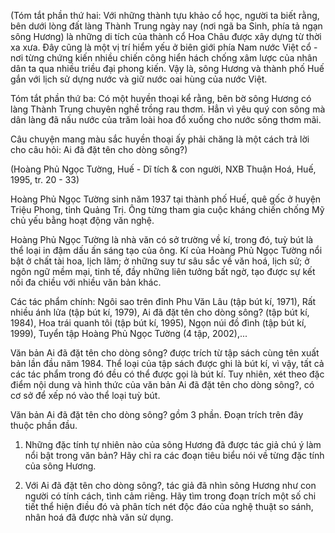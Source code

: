 (Tóm tắt phần thứ hai: Với những thành tựu khảo cổ học, người ta biết rằng, bên dưới lòng đất làng Thành Trung ngày nay (nơi ngã ba Sinh, phía tả ngạn sông Hương) là những di tích của thành cổ Hoa Châu được xây dựng từ thời xa xưa. Đây cũng là một vị trí hiểm yếu ở biên giới phía Nam nước Việt cổ - nơi từng chứng kiến nhiều chiến công hiển hách chống xâm lược của nhân dân ta qua nhiều triều đại phong kiến. Vậy là, sông Hương và thành phố Huế gắn với lịch sử dựng nước và giữ nước oai hùng của nước Việt.

Tóm tắt phần thứ ba: Có một huyền thoại kể rằng, bên bờ sông Hương có làng Thành Trung chuyên nghề trồng rau thơm. Hẳn vì yêu quý con sông mà dân làng đã nấu nước của trăm loài hoa đổ xuống cho nước sông thơm mãi.

Câu chuyện mang màu sắc huyền thoại ấy phải chăng là một cách trả lời cho câu hỏi: Ai đã đặt tên cho dòng sông?)

(Hoàng Phủ Ngọc Tường, Huế - Dĩ tích & con người, NXB Thuận Hoá, Huế, 1995, tr. 20 - 33)

Hoàng Phủ Ngọc Tường sinh năm 1937 tại thành phố Huế, quê gốc ở huyện Triệu Phong, tỉnh Quảng Trị. Ông từng tham gia cuộc kháng chiến chống Mỹ chủ yếu bằng hoạt động văn nghệ.

Hoàng Phủ Ngọc Tường là nhà văn có sở trường về kí, trong đó, tuỳ bút là thể loại in đậm dấu ấn sáng tạo của ông. Kí của Hoàng Phủ Ngọc Tường nổi bật ở chất tài hoa, lịch lãm; ở những suy tư sâu sắc về văn hoá, lịch sử; ở ngôn ngữ mềm mại, tinh tế, đầy những liên tưởng bất ngờ, tạo được sự kết nối đa chiều với nhiều văn bản khác.

Các tác phẩm chính: Ngôi sao trên đỉnh Phu Văn Lâu (tập bút kí, 1971), Rất nhiều ánh lửa (tập bút kí, 1979), Ai đã đặt tên cho dòng sông? (tập bút kí, 1984), Hoa trái quanh tôi (tập bút kí, 1995), Ngọn núi đồ đình (tập bút kí, 1999), Tuyển tập Hoàng Phủ Ngọc Tường (4 tập, 2002),...

Văn bản Ai đã đặt tên cho dòng sông? được trích từ tập sách cùng tên xuất bản lần đầu năm 1984. Thể loại của tập sách được ghi là bút kí, vì vậy, tất cả các tác phẩm trong đó đều có thể được gọi là bút kí. Tuy nhiên, xét theo đặc điểm nội dung và hình thức của văn bản Ai đã đặt tên cho dòng sông?, có cơ sở để xếp nó vào thể loại tuỳ bút.

Văn bản Ai đã đặt tên cho dòng sông? gồm 3 phần. Đoạn trích trên đây thuộc phần đầu.

1. Những đặc tính tự nhiên nào của sông Hương đã được tác giả chú ý làm nổi bật trong văn bản? Hãy chỉ ra các đoạn tiêu biểu nói về từng đặc tính của sông Hương.

2. Với Ai đã đặt tên cho dòng sông?, tác giả đã nhìn sông Hương như con người có tính cách, tình cảm riêng. Hãy tìm trong đoạn trích một số chi tiết thể hiện điều đó và phân tích nét độc đáo của nghệ thuật so sánh, nhân hoá đã được nhà văn sử dụng.